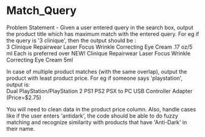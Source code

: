 # Match_Query

Problem Statement - Given a user entered query in the search box, output the product title which has maximum match with the entered query.
For eg if the query is '3 clinique', then the output should be :    
3 Clinique Repairwear Laser Focus Wrinkle Correcting Eye Cream .17 oz/5 ml
Each is preferred over NEW! Clinique Repairwear Laser Focus Wrinkle
Correcting Eye Cream 5ml


In case of multiple product matches (with the same overlap), output the product with least product price.
For eg if someone says 'playstation', output is:  
Dual PlayStation/PlayStation 2 PS1 PS2 PSX to PC USB Controller Adapter
(Price=$2.75)

You will need to clean data in the product price column.
Also, handle cases like if the user enters 'antidark', the code should be able to
do fuzzy matching and recognize similarity with products that have 'Anti-Dark'
in their name.
